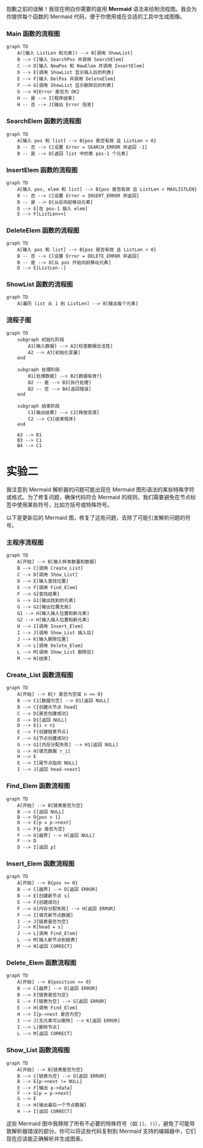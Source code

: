 抱歉之前的误解！我现在明白你需要的是用 **Mermaid** 语法来绘制流程图。我会为你提供每个函数的 Mermaid 代码，便于你使用或在合适的工具中生成图像。

### Main 函数的流程图

```mermaid
graph TD
    A([输入 ListLen 和元素]) --> B[调用 ShowList]
    B --> C[输入 SearchPos 并调用 SearchElem]
    C --> D[输入 NewPos 和 NewElem 并调用 InsertElem]
    D --> E[调用 ShowList 显示插入后的列表]
    E --> F[输入 DelPos 并调用 DeleteElem]
    F --> G[调用 ShowList 显示删除后的列表]
    G --> H{Error 是否为 OK}
    H -- 是 --> I[程序结束]
    H -- 否 --> J[输出 Error 信息]
```

### SearchElem 函数的流程图

```mermaid
graph TD
    A[输入 pos 和 list] --> B{pos 是否有效 且 ListLen > 0}
    B -- 否 --> C[设置 Error = SEARCH_ERROR 并返回 -1]
    B -- 是 --> D[返回 list 中的第 pos-1 个元素]
```

### InsertElem 函数的流程图

```mermaid
graph TD
    A[输入 pos, elem 和 list] --> B{pos 是否有效 且 ListLen < MAXLISTLEN}
    B -- 否 --> C[设置 Error = INSERT_ERROR 并返回]
    B -- 是 --> D[从后向前移动元素]
    D --> E[在 pos-1 插入 elem]
    E --> F[ListLen++]
```

### DeleteElem 函数的流程图

```mermaid
graph TD
    A[输入 pos 和 list] --> B{pos 是否有效 且 ListLen > 0}
    B -- 否 --> C[设置 Error = DELETE_ERROR 并返回]
    B -- 是 --> D[从 pos 开始向前移动元素]
    D --> E[ListLen--]
```

### ShowList 函数的流程图

```mermaid
graph TD
    A[遍历 list 从 1 到 ListLen] --> B[输出每个元素]
```

### 流程子图
```mermaid
graph TD
    subgraph 初始化阶段
        A1[输入数据] --> A2[检查数据合法性]
        A2 --> A3[初始化变量]
    end
    
    subgraph 处理阶段
        B1[处理数据] --> B2{数据有效?}
        B2 -- 是 --> B3[执行处理]
        B2 -- 否 --> B4[返回错误]
    end
    
    subgraph 结束阶段
        C1[输出结果] --> C2[释放资源]
        C2 --> C3[结束程序]
    end
    
    A3 --> B1
    B3 --> C1
    B4 --> C1

```
# 实验二
我注意到 Mermaid 解析器的问题可能出现在 Mermaid 图形语法的某些特殊字符或格式。为了修复问题，确保代码符合 Mermaid 的规则，我们需要避免在节点标签中使用某些符号，比如方括号或特殊符号。

以下是更新后的 Mermaid 图，修复了这些问题，去除了可能引发解析问题的符号。

### 主程序流程图

```mermaid
graph TD
    A[开始] --> B[输入样本数量和数据]
    B --> C[调用 Create_List]
    C --> D[调用 Show_List]
    D --> E[输入查找位置]
    E --> F[调用 Find_Elem]
    F --> G{查找结果}
    G --> G1[输出找到的元素]
    G --> G2[输出位置无效]
    G1 --> H[输入插入位置和新元素]
    G2 --> H[输入插入位置和新元素]
    H --> I[调用 Insert_Elem]
    I --> J[调用 Show_List 插入后]
    J --> K[输入删除位置]
    K --> L[调用 Delete_Elem]
    L --> M[调用 Show_List 删除后]
    M --> N[结束]
```

### Create_List 函数流程图

```mermaid
graph TD
    A[开始] --> B{r 是否为空或 n <= 0}
    B --> C1[数据为空] --> D1[返回 NULL]
    B --> C{创建头节点 head}
    C --> D{是否创建成功}
    D --> D1[返回 NULL]
    D --> E{i < n}
    E --> F[创建链表节点]
    F --> G{节点创建成功}
    G --> G1[内存分配失败] --> H1[返回 NULL]
    G --> H[填充数据 r_i]
    H --> E
    E --> I[尾节点指向 NULL]
    I --> J[返回 head->next]
```

### Find_Elem 函数流程图

```mermaid
graph TD
    A[开始] --> B{链表是否为空}
    B --> C[返回 NULL]
    B --> D{pos > 1}
    D --> E[p = p->next]
    E --> F{p 是否为空}
    F --> G[越界] --> H[返回 NULL]
    F --> D
    D --> I[返回 p]
```

### Insert_Elem 函数流程图

```mermaid
graph TD
    A[开始] --> B{pos <= 0}
    B --> C[越界] --> D[返回 ERROR]
    B --> E[创建新节点 s]
    E --> F{创建成功}
    F --> G[内存分配失败] --> H[返回 ERROR]
    F --> I[填充新节点数据]
    I --> J{链表是否为空}
    J --> K[head = s]
    J --> L[调用 Find_Elem]
    L --> M[插入新节点到链表]
    M --> N[返回 CORRECT]
```

### Delete_Elem 函数流程图

```mermaid
graph TD
    A[开始] --> B{position <= 0}
    B --> C[越界] --> D[返回 ERROR]
    B --> E{链表是否为空}
    E --> F[链表为空] --> G[返回 ERROR]
    E --> H[调用 Find_Elem]
    H --> I{p->next 是否为空}
    I --> J[无元素可以删除] --> K[返回 ERROR]
    I --> L[删除节点]
    L --> M[返回 CORRECT]
```

### Show_List 函数流程图

```mermaid
graph TD
    A[开始] --> B{链表是否为空}
    B --> C[链表为空] --> D[返回 ERROR]
    B --> E{p->next != NULL}
    E --> F[输出 p->data]
    F --> G[p = p->next]
    G --> E
    E --> H[输出最后一个节点数据]
    H --> I[返回 CORRECT]
```

这些 Mermaid 图中我移除了所有不必要的特殊符号（如 `[]`、`()`），避免了可能导致解析器错误的部分。你可以将这些代码复制到 Mermaid 支持的编辑器中，它们现在应该能正确解析并生成图表。
